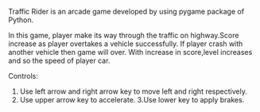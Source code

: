 Traffic Rider is an arcade game developed by using pygame package of Python.

In this game, player make its way through the traffic on highway.Score increase as player overtakes a vehicle successfully.
If player crash with another vehicle then game will over.
With increase in score,level increases and so the speed of player car.

Controls:

1. Use left arrow and right arrow key to move left and right respectively.
2. Use upper arrow key to accelerate.
3.Use lower key to apply brakes.


